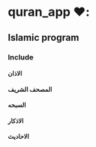 
# quran_app ♥️:
## Islamic program
### Include
#### الاذان 
#### المصحف الشريف 
#### السبحه 
#### الاذكار 
#### الاحاديث 

